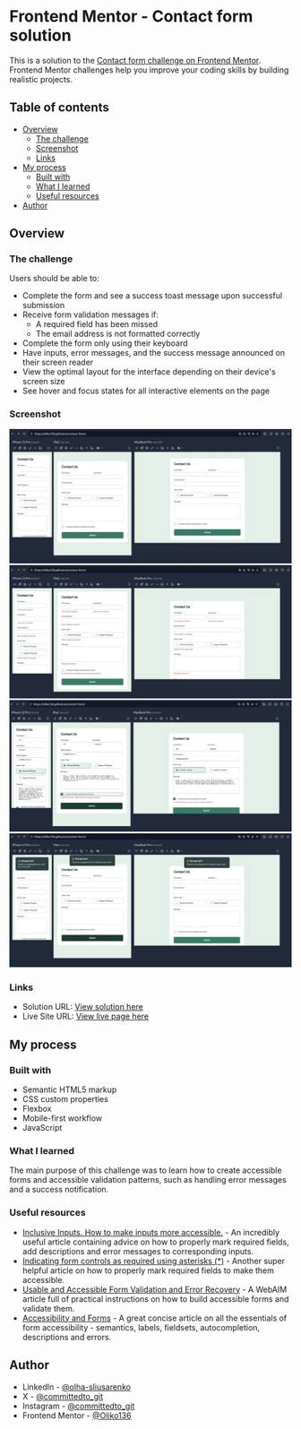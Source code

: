 # Frontend Mentor - Contact form solution

This is a solution to the [Contact form challenge on Frontend Mentor](https://www.frontendmentor.io/challenges/contact-form--G-hYlqKJj). Frontend Mentor challenges help you improve your coding skills by building realistic projects.

## Table of contents

- [Overview](#overview)
  - [The challenge](#the-challenge)
  - [Screenshot](#screenshot)
  - [Links](#links)
- [My process](#my-process)
  - [Built with](#built-with)
  - [What I learned](#what-i-learned)
  - [Useful resources](#useful-resources)
- [Author](#author)

## Overview

### The challenge

Users should be able to:

- Complete the form and see a success toast message upon successful submission
- Receive form validation messages if:
  - A required field has been missed
  - The email address is not formatted correctly
- Complete the form only using their keyboard
- Have inputs, error messages, and the success message announced on their screen reader
- View the optimal layout for the interface depending on their device's screen size
- See hover and focus states for all interactive elements on the page

### Screenshot

![](./assets/images/form-empty.webp)
![](./assets/images/form-error.webp)
![](./assets/images/form-filled.webp)
![](./assets/images/form-success.webp)

### Links

- Solution URL: [View solution here](https://github.com/Oliko136/contact-form)
- Live Site URL: [View live page here](https://oliko136.github.io/contact-form/)

## My process

### Built with

- Semantic HTML5 markup
- CSS custom properties
- Flexbox
- Mobile-first workflow
- JavaScript

### What I learned

The main purpose of this challenge was to learn how to create accessible forms and accessible validation patterns, such as handling error messages and a success notification.

### Useful resources

- [Inclusive Inputs. How to make inputs more accessible.](https://www.ovl.design/text/inclusive-inputs/) - An incredibly useful article containing advice on how to properly mark required fields, add descriptions and error messages to corresponding inputs.
- [Indicating form controls as required using asterisks (\*)](https://www.accessibility-developer-guide.com/examples/forms/required/#first-approach-using-aria) - Another super helpful article on how to properly mark required fields to make them accessible.
- [Usable and Accessible Form Validation and Error Recovery](https://webaim.org/techniques/formvalidation/) - A WebAIM article full of practical instructions on how to build accessible forms and validate them.
- [Accessibility and Forms](https://web.dev/learn/accessibility/forms) - A great concise article on all the essentials of form accessibility - semantics, labels, fieldsets, autocompletion, descriptions and errors.

## Author

- LinkedIn - [@olha-sliusarenko](https://www.linkedin.com/in/olha-sliusarenko/)
- X - [@committedto_git](https://x.com/committedto_git)
- Instagram - [@committedto_git](https://www.instagram.com/committedto_git/)
- Frontend Mentor - [@Oliko136](https://www.frontendmentor.io/profile/Oliko136)
